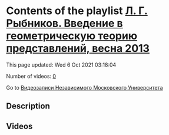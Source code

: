# Contents of the playlist [Л. Г. Рыбников. Введение в геометрическую теорию представлений, весна 2013](https://www.youtube.com/playlist?list=PLp9ABVh6_x4FkP_AJoN1mam7rCe1pWIJZ)

This page updated: Wed 6 Oct 2021 03:18:04

Number of videos: [0](#videos)

Go to [Видеозаписи Независимого Московского Университета](../README.md)

## Description



## Videos

